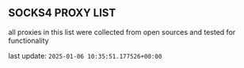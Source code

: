 ## SOCKS4 PROXY LIST

all proxies in this list were collected from open sources and tested for functionality

last update: `2025-01-06 10:35:51.177526+00:00`